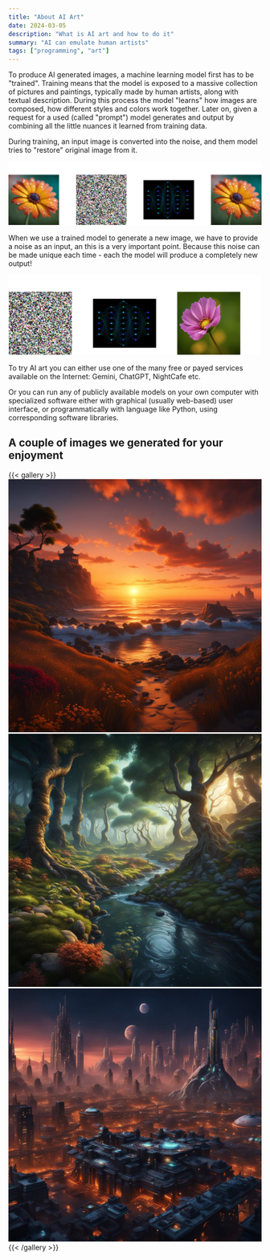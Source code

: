 ```yaml
---
title: "About AI Art"
date: 2024-03-05
description: "What is AI art and how to do it"
summary: "AI can emulate human artists"
tags: ["programming", "art"]
---
```


To produce AI generated images, a machine learning model first has to be "trained".
Training means that the model is exposed to a massive collection of pictures and paintings, typically made by human artists,
along with textual description. During this process the model "learns" how images are composed, how different styles and colors work together.
Later on, given a request for a used (called "prompt") model generates and output by combining all the little nuances it learned from training data.

During training, an input image is converted into the noise, and them model tries to "restore" original image from it.

![Training](training.svg)

When we use a trained model to generate a new image, we have to provide a noise as an input, an this is a very important point.
Because this noise can be made unique each time - each the model will produce a completely new output!

![Inference](inference.svg)

To try AI art you can either use one of the many free or payed services available on the Internet: Gemini, ChatGPT, NightCafe etc.

Or you can run any of publicly available models on your own computer with specialized software either with graphical (usually web-based) user interface, or programmatically with language like Python, using corresponding software libraries.

## A couple of images we generated for your enjoyment
{{< gallery >}}
  <img src="bay.jpg" class="grid-w33" />
  <img src="stream.jpg" class="grid-w33" />
  <img src="scifi.jpg" class="grid-w33" />
{{< /gallery >}}
